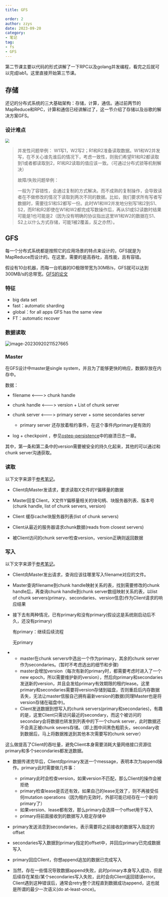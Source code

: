 ```yaml
---
title: GFS

order: 2
author: zzys
date: 2023-09-20
category:
- 笔记
tag:
- fs 
- GFS
---
```


第二节课主要以代码的形式讲解了一下RPC以及golang并发编程，看完之后就可以完成lab1。这里直接开始第三节课。

## 存储

还记的分布式系统的三大基础架构：存储，计算，通信。通过前两节的MapReduce和RPC，计算和通信已经讲解过了，这一节介绍了存储以及谷歌的解决方案GFS。

### 设计难点

<img src="https://blog-zzys.oss-cn-beijing.aliyuncs.com/articles/8dccf87f778e7fe8a913ac746db4ae66.png" style="zoom: 80%;" />

> 并发性问题举例： W1写1，W2写2；R1和R2准备读取数据。W1和W2并发写，在不关心谁先谁后的情况下，考虑一致性，则我们希望R1和R2都读取到1或者都读取到2，R1和R2读取的值应该一致。（可通过分布式锁等机制解决）
>
> 故障/失败问题举例：
>
> 一般为了容错性，会通过复制的方式解决。而不成熟的复制操作，会导致读者在不做修改的情况下读取到两次不同的数据。比如，我们要求所有写者写数据时，需要往S1和S2都写一份。此时W1和W2并发地分别写1和2到S1、S2，而R1和R2即使在W1和W2都完成写数操作后，再从S1或S2读数时结果可能是1也可能是2（因为没有明确的协议指出这里W1和W2的数据在S1、S2上以什么方式存储，可能1被2覆盖，反之亦然）。

## GFS

每一个分布式系统都是按照它的应用场景的特点来设计的，GFS就是为MapReduce而设计的。在这里，需要的是高吞吐，高性能，且有容错。

假设有10台机器，而每一台机器的IO极限带宽为30MB/s，GFS就可以达到300MB/s的总带宽。[GFS的论文](http://nil.csail.mit.edu/6.824/2021/papers/gfs.pdf)

### 特征

- big data set
- fast：automatic sharding
- global：for all apps GFS has the same view
- FT：automatic recover

### 数据读取

![image-20230920211527665](https://blog-zzys.oss-cn-beijing.aliyuncs.com/articles/463035f220b0d89d6b1133e027f9a2b4.png)

### Master

在GFS设计中master是single system，并且为了能够更快的响应，数据存放在内存中。

数据：

- filename <---> chunk handle
- chunk handle <---> version + List of chunk server
- chunk server <---> primary server + some secondaries server
  - primary server 还存放着租约事件，在这个事件内primary是有效的

- log + checkpoint ，参见[ostep-persistence](../../basic/ostep/ostep-persistence.md)中的崩溃日志一章。

其中，第一条和第二条中的version需要被安全的持久化起来，其他的可以通过和chunk server沟通获取。

### 读取

以下文字来源于[参考笔记](https://ashiamd.github.io/docsify-notes/#/study/分布式策略/MIT6.824网课学习笔记-01)。

- Client向Master发请求，要求读取X文件的Y偏移量的数据

- Master回复Client，X文件Y偏移量相关的块句柄、块服务器列表、版本号(chunk handle, list of chunk servers, version)

- Client 缓存cache块服务器列表(list of chunk servers)

- Client从最近的服务器请求chunk数据(reads from closest servers)

- 被Client访问的chunk server检查version，version正确则返回数据

### 写入

以下文字来源于[参考笔记](https://ashiamd.github.io/docsify-notes/#/study/分布式策略/MIT6.824网课学习笔记-01)。

- Client向Master发出请求，查询应该往哪里写入filename对应的文件。

- Master查询filename到chunk handle映射关系的表，找到需要修改的chunk handle后，再查询chunk handle到chunk server数组映射关系的表，以list of chunk servers(primary、secondaries、version信息)作为Client请求的响应结果

- 接下去有两种情况，已有primary和没有primary(假设这是系统刚启动后不久，还没有primary)

  有primary：继续后续流程

  无primary

- - master在chunk servers中选出一个作为primary，其余的chunk server作为secondaries。(暂时不考虑选出的细节和步骤)
  - master会增加version（每次有新的primary时，都需要考虑时进入了一个new epoch，所以需要维护新的version），然后向primary和secondaries发送新的version，并且会发给primary有效期限的租约lease。这里primary和secondaries需要将version存储到磁盘，否则重启后内存数据丢失，无法让master信服自己拥有最新version的数据(同理Master也是将version存储在磁盘中)。
  - Client发送数据到想写入的chunk servers(primary和secondaries)，有趣的是，这里Client只需访问最近的secondary，而这个被访问的secondary会将数据也转发到列表中的下一个chunk server，此时数据还不会真正被chunk severs存储。（即上图中间黑色粗箭头，secondary收到数据后，马上将数据推送到其他本次需要写的chunk server）

这么做提高了Client的吞吐量，避免Client本身需要消耗大量网络接口资源往primary和多个secondaries都发送数据。

- 数据传递完毕后，Client向primary发送一个message，表明本次为append操作。primary此时需要做几件事：
  - primary此时会检查version，如果version不匹配，那么Client的操作会被拒绝
  - primary检查lease是否还有效，如果自己的lease无效了，则不再接受任何mutation operations（因为租约无效时，外部可能已经存在一个新的primary了）
  - 如果version、lease都有效，那么primary会选择一个offset用于写入
  - primary将前面接收到的数据写入稳定存储中

- primary发送消息到secondaries，表示需要将之前接收的数据写入指定的offset
- secondaries写入数据到primary指定的offset中，并回应primary已完成数据写入
- primary回应Client，你想append追加的数据已完成写入

- 当然，存在一些情况导致数据append失败，此时primary本身写入成功，但是后续存在某些/某个secondaries写入失败，此时会向Client返回错误error。Client遇到这种错误后，通常会retry整个流程直到数据成功append，这也就是所谓的最少一次语义(do at-least-once)。
